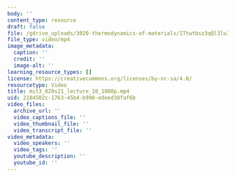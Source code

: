 ```yaml
---
body: ''
content_type: resource
draft: false
file: /gdrive_uploads/3020-thermodynamics-of-materials/1Ttwtbsz3qQl3luI_MwnY2FDJ_3ri-5l9/mit3_020s21_lecture_10_1080p.mp4
file_type: video/mp4
image_metadata:
  caption: ''
  credit: ''
  image-alt: ''
learning_resource_types: []
license: https://creativecommons.org/licenses/by-nc-sa/4.0/
resourcetype: Video
title: mit3_020s21_lecture_10_1080p.mp4
uid: 2184502c-1763-45b4-b990-edeed38faf6b
video_files:
  archive_url: ''
  video_captions_file: ''
  video_thumbnail_file: ''
  video_transcript_file: ''
video_metadata:
  video_speakers: ''
  video_tags: ''
  youtube_description: ''
  youtube_id: ''
---
```


